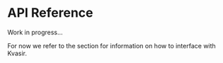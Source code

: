 # API Reference

Work in progress... 

For now we refer to the [](Usage.md) section for information on how to interface with Kvasir.